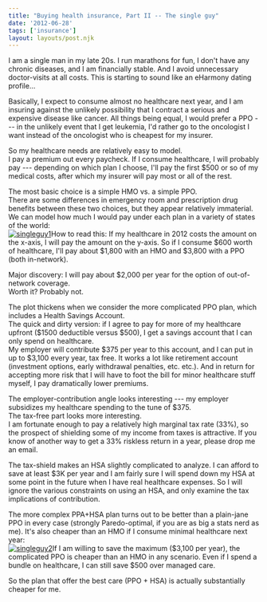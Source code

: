 ```yaml
---
title: "Buying health insurance, Part II -- The single guy"
date: '2012-06-28'
tags: ['insurance']
layout: layouts/post.njk
---
```


I am a single man in my late 20s. I run marathons for fun, I don't have any chronic diseases, and I am financially stable. And I avoid unnecessary doctor-visits at all costs. This is starting to sound like an eHarmony dating profile...

Basically, I expect to consume almost no healthcare next year, and I am insuring against the unlikely possibility that I contract a serious and expensive disease like cancer. All things being equal, I would prefer a PPO --- in the unlikely event that I get leukemia, I'd rather go to the oncologist I want instead of the oncologist who is cheapest for my insurer.

So my healthcare needs are relatively easy to model.\
I pay a premium out every paycheck. If I consume healthcare, I will probably pay --- depending on which plan I choose, I'll pay the first $500 or so of my medical costs, after which my insurer will pay most or all of the rest.

The most basic choice is a simple HMO vs. a simple PPO.\
There are some differences in emergency room and prescription drug benefits between these two choices, but they appear relatively immaterial.\
We can model how much I would pay under each plan in a variety of states of the world:\
[![](../../img/singleguy1-1024x591.png "singleguy1")](../../img/singleguy1.png)How to read this: If my healthcare in 2012 costs the amount on the x-axis, I will pay the amount on the y-axis. So if I consume $600 worth of healthcare, I'll pay about $1,800 with an HMO and $3,800 with a PPO (both in-network).

Major discovery: I will pay about $2,000 per year for the option of out-of-network coverage.\
Worth it? Probably not.

The plot thickens when we consider the more complicated PPO plan, which includes a Health Savings Account.\
The quick and dirty version: if I agree to pay for more of my healthcare upfront ($1500 deductible versus $500), I get a savings account that I can only spend on healthcare.\
My employer will contribute $375 per year to this account, and I can put in up to $3,100 every year, tax free. It works a lot like retirement account (investment options, early withdrawal penalties, etc. etc.). And in return for accepting more risk that I will have to foot the bill for minor healthcare stuff myself, I pay dramatically lower premiums.

The employer-contribution angle looks interesting --- my employer subsidizes my healthcare spending to the tune of $375.\
The tax-free part looks more interesting.\
I am fortunate enough to pay a relatively high marginal tax rate (33%), so the prospect of shielding some of my income from taxes is attractive. If you know of another way to get a 33% riskless return in a year, please drop me an email.

The tax-shield makes an HSA slightly complicated to analyze. I can afford to save at least $3K per year and I am fairly sure I will spend down my HSA at some point in the future when I have real healthcare expenses. So I will ignore the various constraints on using an HSA, and only examine the tax implications of contribution.

The more complex PPA+HSA plan turns out to be better than a plain-jane PPO in every case (strongly Paredo-optimal, if you are as big a stats nerd as me). It's also cheaper than an HMO if I consume minimal healthcare next year:\
[![](../../img/singleguy2-1024x591.png "singleguy2")](../../img/singleguy2.png)If I am willing to save the maximum ($3,100 per year), the complicated PPO is cheaper than an HMO in any scenario. Even if I spend a bundle on healthcare, I can still save $500 over managed care.

So the plan that offer the best care (PPO + HSA) is actually substantially cheaper for me.
